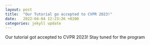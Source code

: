 ```yaml
---
layout: post
title:  "Our Tutorial go accepted to CVPR 2023!"
date:   2022-04-04 12:23:26 +0200
categories: jekyll update
---
```

Our tutorial got accepted to CVPR 2023! Stay tuned for the program
